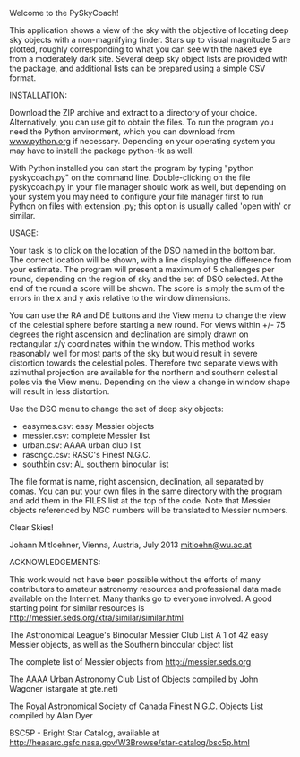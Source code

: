 Welcome to the PySkyCoach!

This application shows a view of the sky with the objective of 
locating deep sky objects with a non-magnifying finder. Stars up to 
visual magnitude 5 are plotted, roughly corresponding to what you can 
see with the naked eye from a moderately dark site. Several deep sky 
object lists are provided with the package, and additional lists can 
be prepared using a simple CSV format.


INSTALLATION:

Download the ZIP archive and extract to a directory of your choice. 
Alternatively, you can use git to obtain the files. To run the 
program you need the Python environment, which you can download from 
www.python.org if necessary. Depending on your operating system you 
may have to install the package python-tk as well.

With Python installed you can start the program by typing "python 
pyskycoach.py" on the command line. Double-clicking on the file 
pyskycoach.py in your file manager should work as well, but depending 
on your system you may need to configure your file manager first to 
run Python on files with extension .py; this option is usually called 
'open with' or similar.


USAGE:

Your task is to click on the location of the DSO named in the bottom 
bar. The correct location will be shown, with a line displaying the 
difference from your estimate. The program will present a maximum of 
5 challenges per round, depending on the region of sky and the set of 
DSO selected. At the end of the round a score will be shown. The 
score is simply the sum of the errors in the x and y axis relative to 
the window dimensions.

You can use the RA and DE buttons and the View menu to change the view 
of the celestial sphere before starting a new round. For views within 
+/- 75 degrees the right ascension and declination are simply drawn on 
rectangular x/y coordinates within the window. This method works 
reasonably well for most parts of the sky but would result in severe 
distortion towards the celestial poles. Therefore two separate views 
with azimuthal projection are available for the northern and southern 
celestial poles via the View menu. Depending on the view a change in 
window shape will result in less distortion. 

Use the DSO menu to change the set of deep sky objects: 

- easymes.csv: easy Messier objects
- messier.csv: complete Messier list
- urban.csv:   AAAA urban club list 
- rascngc.csv: RASC's Finest N.G.C.
- southbin.csv: AL southern binocular list

The file format is name, right ascension, declination, all separated 
by comas. You can put your own files in the same directory with the 
program and add them in the FILES list at the top of the code. Note 
that Messier objects referenced by NGC numbers will be translated to 
Messier numbers.


Clear Skies!

Johann Mitloehner, Vienna, Austria, July 2013
mitloehn@wu.ac.at


ACKNOWLEDGEMENTS:

This work would not have been possible without the efforts
of many contributors to amateur astronomy resources and
professional data made available on the Internet. Many thanks
go to everyone involved. A good starting point for similar
resources is http://messier.seds.org/xtra/similar/similar.html

The Astronomical League's Binocular Messier Club
List A 1 of 42 easy Messier objects,
as well as the Southern binocular object list

The complete list of Messier objects
from http://messier.seds.org

The AAAA Urban Astronomy Club List of Objects
compiled by John Wagoner (stargate at gte.net)

The Royal Astronomical Society of Canada Finest N.G.C. Objects List 
compiled by Alan Dyer

BSC5P - Bright Star Catalog, available at
http://heasarc.gsfc.nasa.gov/W3Browse/star-catalog/bsc5p.html

